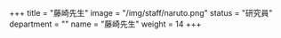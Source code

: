 +++
title = "藤崎先生"
image = "/img/staff/naruto.png"
status = "研究員"
department = ""
name = "藤崎先生"
weight = 14
+++